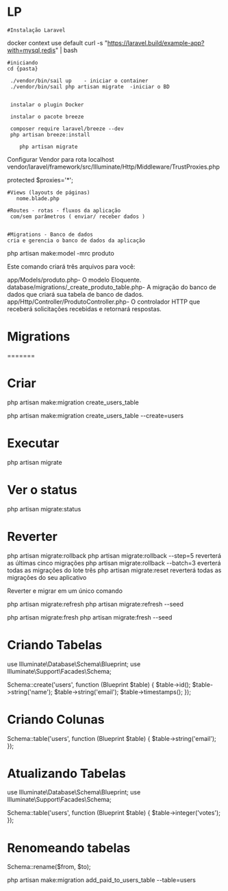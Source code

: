 # LP
    #Instalação Laravel
docker context use default
curl -s "https://laravel.build/example-app?with=mysql,redis" | bash
   
    #iniciando
    cd {pasta}
 
     ./vendor/bin/sail up    - iniciar o container
     ./vendor/bin/sail php artisan migrate  -iniciar o BD

    
     instalar o plugin Docker

     instalar o pacote breeze
     
     composer require laravel/breeze --dev
     php artisan breeze:install
 
        php artisan migrate

Configurar Vendor para rota localhost
vendor/laravel/framework/src/Illuminate/Http/Middleware/TrustProxies.php

   protected $proxies='*';


    #Views (layouts de páginas)
       nome.blade.php

    #Routes - rotas - fluxos da aplicação
     com/sem parâmetros ( enviar/ receber dados )


    #Migrations - Banco de dados
    cria e gerencia o banco de dados da aplicação


php artisan make:model -mrc produto


Este comando criará três arquivos para você:

app/Models/produto.php- O modelo Eloquente.
database/migrations/<timestamp>_create_produto_table.php- A migração do banco de dados que criará sua tabela de banco de dados.
app/Http/Controller/ProdutoController.php- O controlador HTTP que receberá solicitações recebidas e retornará respostas.



# Migrations

=======
# Criar


php artisan make:migration create_users_table

php artisan make:migration create_users_table --create=users

# Executar

php artisan migrate

# Ver o status

php artisan migrate:status



# Reverter
php artisan migrate:rollback
php artisan migrate:rollback --step=5 reverterá as últimas cinco migrações
php artisan migrate:rollback --batch=3 everterá todas as migrações do lote três
php artisan migrate:reset   reverterá todas as migrações do seu aplicativo


Reverter e migrar em um único comando

php artisan migrate:refresh
php artisan migrate:refresh --seed

php artisan migrate:fresh
php artisan migrate:fresh --seed

# Criando Tabelas
use Illuminate\Database\Schema\Blueprint;
use Illuminate\Support\Facades\Schema;
 
Schema::create('users', function (Blueprint $table) {
    $table->id();
    $table->string('name');
    $table->string('email');
    $table->timestamps();
});

# Criando Colunas
Schema::table('users', function (Blueprint $table) {
    $table->string('email');
});


# Atualizando Tabelas
use Illuminate\Database\Schema\Blueprint;
use Illuminate\Support\Facades\Schema;
 
Schema::table('users', function (Blueprint $table) {
    $table->integer('votes');
});

# Renomeando tabelas
Schema::rename($from, $to);

php artisan make:migration add_paid_to_users_table --table=users

